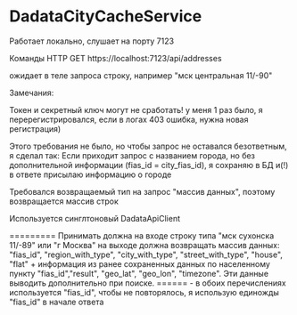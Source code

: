 # DadataCityCacheService
Работает локально, слушает на порту 7123

Команды HTTP GET
https://localhost:7123/api/addresses

ожидает в теле запроса строку, например
"мск центральная 11/-90"


Замечания:

Токен и секретный ключ могут не сработать! у меня 1 раз было, я перерегистрировался, если в логах 403 ошибка, нужна новая регистрация)

Этого требования не было, но чтобы запрос не оставался безответным, я сделал так:
Если приходит запрос с названием города, но без дополнительной информации (fias_id = city_fias_id), я сохраняю в БД и(!) в ответе присылаю информацию о городе

Требовался возвращаемый тип на запрос "массив данных", поэтому возвращается массив строк

Используется синглтоновый DadataApiClient

=========
Принимать должна на входе строку типа "мск сухонска 11/-89" или "г Москва" на выходе должна возвращать массив данных:
"fias_id", "region_with_type", "city_with_type", "street_with_type", "house", "flat" + информация из ранее сохраненных данных по населенному пункту
"fias_id","result", "geo_lat", "geo_lon", "timezone". Эти данные выводить дополнительно при поиске.
====== - в обоих перечислениях используется "fias_id", чтобы не повторялось, я использую единожды "fias_id" в начале ответа